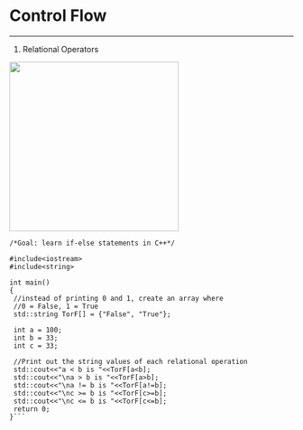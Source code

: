 # Control Flow
----

1. Relational Operators
    
  <img src="https://user-images.githubusercontent.com/71806917/113581209-76341780-9644-11eb-8c18-3d8f76c4b304.png" width="300" height="300">
    
   ```
   /*Goal: learn if-else statements in C++*/

#include<iostream>
#include<string>

int main()
{
    //instead of printing 0 and 1, create an array where 
    //0 = False, 1 = True
    std::string TorF[] = {"False", "True"};
    
    int a = 100;
    int b = 33;
    int c = 33;
    
    //Print out the string values of each relational operation
    std::cout<<"a < b is "<<TorF[a<b];
    std::cout<<"\na > b is "<<TorF[a>b];
    std::cout<<"\na != b is "<<TorF[a!=b];
    std::cout<<"\nc >= b is "<<TorF[c>=b];
    std::cout<<"\nc <= b is "<<TorF[c<=b];    
    return 0;
}```
